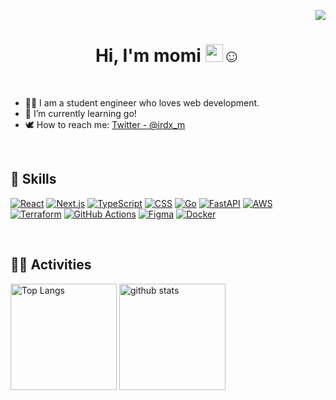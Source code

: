  <p align="right"> 
  <img src="https://komarev.com/ghpvc/?username=NonokaM" />
 </p>


<h1 align="center">Hi, I'm momi  <img src="https://media.giphy.com/media/hvRJCLFzcasrR4ia7z/giphy.gif" width="28">☺️</h1>
<br>

 - 👩‍🎓 I am a student engineer who loves web development.
 - 🌱 I’m currently learning go!
 - 🕊️ How to reach me: [Twitter - @irdx_m](https://twitter.com/irdx_m)


<br>

## 🌱 Skills
[![React](https://skillicons.dev/icons?i=react)](https://react.dev/)
[![Next.js](https://skillicons.dev/icons?i=nextjs)](https://nextjs.org/)
[![TypeScript](https://skillicons.dev/icons?i=ts)](https://www.typescriptlang.org/)
[![CSS](https://skillicons.dev/icons?i=css)](https://developer.mozilla.org/ja/docs/Web/CSS/Reference)
[![Go](https://skillicons.dev/icons?i=go)](https://go.dev)
[![FastAPI](https://skillicons.dev/icons?i=fastapi)](https://fastapi.tiangolo.com/)
[![AWS](https://skillicons.dev/icons?i=aws)](https://aws.amazon.com/)
[![Terraform](https://skillicons.dev/icons?i=terraform)](https://www.terraform.io/)
[![GitHub Actions](https://skillicons.dev/icons?i=githubactions)](https://github.com/features/actions)
[![Figma](https://skillicons.dev/icons?i=figma)](https://www.figma.com/)
[![Docker](https://skillicons.dev/icons?i=docker)](https://www.docker.com/)


<br>

## 🏃‍♀️ Activities
<p align="left"> 
  <img alt="Top Langs" height="170px" src="https://github-readme-stats.vercel.app/api?username=NonokaM&theme=vue-dark&layout=compact" />
  <img alt="github stats" height="170px" src="https://github-readme-stats.vercel.app/api/top-langs/?username=NonokaM&theme=vue-dark&layout=compact" />
</p>


<!--
**NonokaM/NonokaM** is a ✨ _special_ ✨ repository because its `README.md` (this file) appears on your GitHub profile.

Here are some ideas to get you started:

- 🔭 I’m currently working on ...
- 🌱 I’m currently learning ...
- 👯 I’m looking to collaborate on ...
- 🤔 I’m looking for help with ...
- 💬 Ask me about ...
- 📫 How to reach me: ...
- 😄 Pronouns: ...
- ⚡ Fun fact: ...
-->
